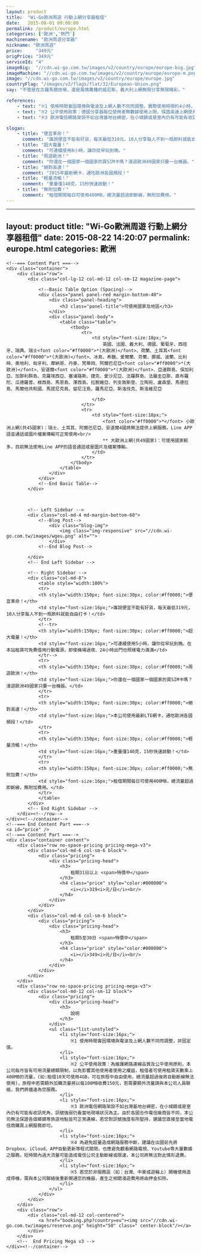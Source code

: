 ```yaml
---
layout: product
title:  "Wi-Go歐洲周遊 行動上網分享器租借"
date:   2015-08-01 00:00:00
permalink: /product/europe.html
categories: ['歐洲','熱門']
machinename: "歐洲周遊分享器"
nickname: "歐洲周遊"
price:     "349元"
origPrice: "349元"
serviceId: "4"
imageBig:  "//cdn.wi-go.com.tw/images/v2/country/europe/europe-big.jpg"
imageMachine: "//cdn.wi-go.com.tw/images/v2/country/europe/europe-m.png"
image: "//cdn.wi-go.com.tw/images/v2/country/europe/europe.jpg"
countryFlag: "/images/v2/flags/flat/32/European-Union.png"
say: "不管是在古羅馬競技場，還是風情萬種的威尼斯，義大利上網無限分享無限精彩。"

references:
    - text: "※1 使用時間會因環境與電波及上網人數不同而調整。實際使用時間約4小時，建議搭配行動電源使用。"
    - text: "※2 公平使用政策：德國分享器每位使用者無數據使用上限，保證高速上網使用量為400MB/日，若您超過此使用量，則有可能遭到限速56kbps，本公司對此情形無法退費。"
    - text: "※3 歐洲電信網路架設不如台灣基地台綿密，在小城鎮或是室內仍有可能有收訊死角，訊號強弱仍看當地現場狀況為主。"

slogan:
    - title: "便宜革命！"
      comment: "誰說便宜不能有好貨，每天最低319元，10人分享每人不到一瓶飲料就能自由打卡！"
    - title: "超大電量！"
      comment: "可連續使用8小時，讓你從早玩到晚。"
    - title: "周遊歐洲！"
      comment: "你還在一個國家一個國家的買SIM卡嗎？漫遊歐洲49國家只要一台機器。"
    - title: "絕對高速！"
      comment: "2015年最新網卡，通吃歐洲各國頻段！"
    - title: "輕量流暢！"
      comment: "重量僅140克，15秒快速啟動！"
    - title: "無附加費！"
      comment: "租借期間每日可使用400MB，總流量超過即斷線，無附加費用。"
---
```



---
layout: product
title:  "Wi-Go歐洲周遊 行動上網分享器租借"
date:   2015-08-22 14:20:07
permalink: europe.html
categories: 歐洲
---

    <!--=== Content Part ===-->
    <div class="container">		
    	<div class="row">
			<div class="col-lg-12 col-md-12 col-sm-12 magazine-page">
                
                <!--Basic Table Option (Spacing)-->
                <div class="panel panel-red margin-bottom-40">
                    <div class="panel-heading">
                        <h3 class="panel-title">可使用國家及地區</h3>
                    </div>
                    <div class="panel-body">
                        <table class="table">
                            <tbody>
                                <tr>
                                    <td style="font-size:18px;">
	                                    英國、法國、義大利、德國、葡萄牙、西班牙、瑞典、瑞士<font color="#ff0000">*(大歐洲)</font>、荷蘭、土耳其<font color="#ff0000">*(大歐洲)</font>、冰島、希臘、愛爾蘭、芬蘭、挪威、波蘭、比利時、奧地利、匈牙利、摩納哥、丹麥、梵蒂岡、阿爾巴尼亞<font color="#ff0000">*(大歐洲)</font>、安道爾<font color="#ff0000">*(大歐洲)</font>、亞速群島、保加利亞、加那利群島、克羅埃西亞、塞浦路斯、捷克、愛沙尼亞、法羅群島、法屬圭亞那、直布羅陀、瓜德羅普、根西島、馬恩島、澤西島、拉脫維亞、列支敦斯登、立陶宛、盧森堡、馬德拉島、馬爾他共和國、馬提尼克島、留尼汪島、羅馬尼亞、斯洛伐克、斯洛維尼亞
	                                    
                                    </td>
                                </tr>
                                <tr>
                                    <td style="font-size:18px;">
	                                    <font color="#ff0000">*</font> 小歐洲上網(共45國家)：瑞士、土耳其、阿爾巴尼亞、安道爾4國將無法提供上網服務。Line APP語音通話或圖片檔案傳輸可正常使用<br/>
	                                    ** 大歐洲上網(共49國家)：可使用國家較多，目前無法使用Line APP的語音通話或是圖片及檔案傳輸。
                                    </td>
                                </tr>
                            </tbody>
                        </table>
                    </div>                      
                </div>
                <!--End Basic Table-->
            </div>

    	
    	
            <!-- Left Sidebar -->
        	<div class="col-md-4 md-margin-bottom-60">
                <!--Blog Post-->        
                    <div class="blog-img">
                        <img class="img-responsive" src="//cdn.wi-go.com.tw/images/wgeu.png" alt="">
                    </div>
                <!--End Blog Post-->        

            </div>
            <!-- End Left Sidebar -->

            <!-- Right Sidebar -->
            <div class="col-md-8">
                <table style="width:100%">
				<tr>
				<th style="width:150px; font-size:30px; color:#ff0000;">便宜革命！</th>
				<td style="font-size:16px;">誰說便宜不能有好貨，每天最低319元，10人分享每人不到一瓶飲料就能自由打卡！</td>
				</tr>
				<!--tr>
				<th style="width:150px; font-size:30px; color:#ff0000;">超大電量！</th>
				<td style="font-size:16px;">可連續使用5小時，讓你從早玩到晚。在本站租賃可免費借用行動電源，即使機場過夜、24小時出門也照樣電力滿滿</td>
				</tr-->
				<tr>
				<th style="width:150px; font-size:30px; color:#ff0000;">周遊歐洲！</th>
				<td style="font-size:16px;">你還在一個國家一個國家的買SIM卡嗎？漫遊歐洲49國家只要一台機器。</td>
				</tr>
				<tr>
				<th style="width:150px; font-size:30px; color:#ff0000;">絕對高速！</th>
				<td style="font-size:16px;">本公司使用最新LTE網卡，通吃歐洲各國頻段！</td>
				</tr>
				<tr>
				<th style="width:150px; font-size:30px; color:#ff0000;">輕量流暢！</th>
				<td style="font-size:16px;">重量僅140克，15秒快速啟動！</td>
				</tr>
				<tr>
				<th style="width:150px; font-size:30px; color:#ff0000;">無附加費！</th>
				<td style="font-size:16px;">租借期間每日可使用400MB，總流量超過即斷線，無附加費用。</td>
				</tr>
				</table>
            </div>
            <!-- End Right Sidebar -->
        </div><!--/row-->        
    </div><!--/container-->		
    <!--=== End Content Part ===-->
    <a id="price" />
    <!--=== Content Part ===-->
    <div class="container content">		
        <div class="row no-space-pricing pricing-mega-v3">
            <div class="col-md-6 col-sm-6 block">
                <div class="pricing">
                    <div class="pricing-head">
                        <h3>
                            租期31日以上 <span>特價中</span>
                        </h3>
                        <h4 class="price" style="color:#000000">
                            <i></i>319<i>元/日</i><br/>
                        </h4>
                    </div>
                </div>
            </div>
            <div class="col-md-6 col-sm-6 block">
                <div class="pricing">
                    <div class="pricing-head">
                        <h3>
                            租期5至30日 <span>特價中</span>
                        </h3>
                        <h4 class="price" style="color:#000000">
                            <i></i>349<i>元/日</i><br/>
                        </h4>
                    </div>
                </div>
            </div>
        </div>
        <div class="row no-space-pricing pricing-mega-v3">
            <div class="col-md-12 col-sm-12 block">
                <div class="pricing">
                    <div class="pricing-head">
                        <h3>
                            說明
                        </h3>
                    </div>
                    <ul class="list-unstyled">
                        <li style="font-size:16px;">
							※1 使用時間會因環境與電波及上網人數不同而調整，非固定值。
                        </li>
                        <li style="font-size:16px;">
							※2 公平使用政策：為維護網路連線品質及公平使用原則，本公司每月皆有可用流量總額限制，以免影響其他使用者使用之權益，租借者可使用租賃天數乘上400MB的流量，(如:租借10天可使用4GB，可在旅程中自由使用，總流量超過後將自動斷線無法使用)，旅程中若需額外加購流量將以每100MB收費150元，若需要額外流量請與本公司人員聯絡，我們將儘速為您服務。
                        </li>
                        <li style="font-size:16px;">
							※3 歐洲電信網路架設不如台灣基地台綿密，在小城鎮或是室內仍有可能有收訊死角，訊號強弱仍看當地現場狀況為主。由於各國合作電信廠商皆不同，本公司無法保證各個鄉鎮等旅遊地點皆可正常連線，若您對訊號強度有所堅持，建議您直接至當地電信商購買上網服務即可。
                        </li>
                        <li style="font-size:16px;">
							※4 為避免超量造成網路服務中斷，建議在出國前先將Dropbox、iCloud、APP自動更新等程式關閉，也應避免觀看網路電視、Youtube等大量數據之服務。短時間內過大流量可能造成電信公司主動斷線或限速，本公司將無法對此情形退費。
                        </li>
                        <li style="font-size:16px;">
							※5 若您於非服務區（如：台灣、中東或遊輪上）開機使用造成停機，需與本公司聯絡後重新開通您的機器，產生之相關漫遊費用將由押金扣除。
                        </li>
                    </ul>
                </div>
            </div>
        </div>
        <div class="row">
		    <div class="col-md-12 col-centered">
				<a href="booking.php?country=eu"><img src="//cdn.wi-go.com.tw/images/reserve.png" height="50" class=" center-block"/></a>
		    </div>
		</div>
        <!--  End Pricing Mega v3 -->
	</div><!--/container-->		
    